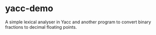 # yacc-demo
A simple lexical analyser in Yacc and another program to convert binary fractions to decimal floating points.
